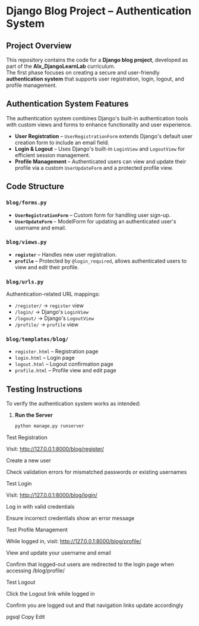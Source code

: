# Django Blog Project – Authentication System

## Project Overview
This repository contains the code for a **Django blog project**, developed as part of the **Alx_DjangoLearnLab** curriculum.  
The first phase focuses on creating a secure and user-friendly **authentication system** that supports user registration, login, logout, and profile management.

## Authentication System Features
The authentication system combines Django's built-in authentication tools with custom views and forms to enhance functionality and user experience.

- **User Registration** – `UserRegistrationForm` extends Django's default user creation form to include an email field.
- **Login & Logout** – Uses Django's built-in `LoginView` and `LogoutView` for efficient session management.
- **Profile Management** – Authenticated users can view and update their profile via a custom `UserUpdateForm` and a protected profile view.

## Code Structure

### `blog/forms.py`
- **`UserRegistrationForm`** – Custom form for handling user sign-up.
- **`UserUpdateForm`** – ModelForm for updating an authenticated user's username and email.

### `blog/views.py`
- **`register`** – Handles new user registration.
- **`profile`** – Protected by `@login_required`, allows authenticated users to view and edit their profile.

### `blog/urls.py`
Authentication-related URL mappings:
- `/register/` → `register` view
- `/login/` → Django's `LoginView`
- `/logout/` → Django's `LogoutView`
- `/profile/` → `profile` view

### `blog/templates/blog/`
- `register.html` – Registration page
- `login.html` – Login page
- `logout.html` – Logout confirmation page
- `profile.html` – Profile view and edit page

## Testing Instructions
To verify the authentication system works as intended:

1. **Run the Server**
   ```bash
   python manage.py runserver

Test Registration

Visit: http://127.0.0.1:8000/blog/register/

Create a new user

Check validation errors for mismatched passwords or existing usernames

Test Login

Visit: http://127.0.0.1:8000/blog/login/

Log in with valid credentials

Ensure incorrect credentials show an error message

Test Profile Management

While logged in, visit: http://127.0.0.1:8000/blog/profile/

View and update your username and email

Confirm that logged-out users are redirected to the login page when accessing /blog/profile/

Test Logout

Click the Logout link while logged in

Confirm you are logged out and that navigation links update accordingly

pgsql
Copy
Edit
